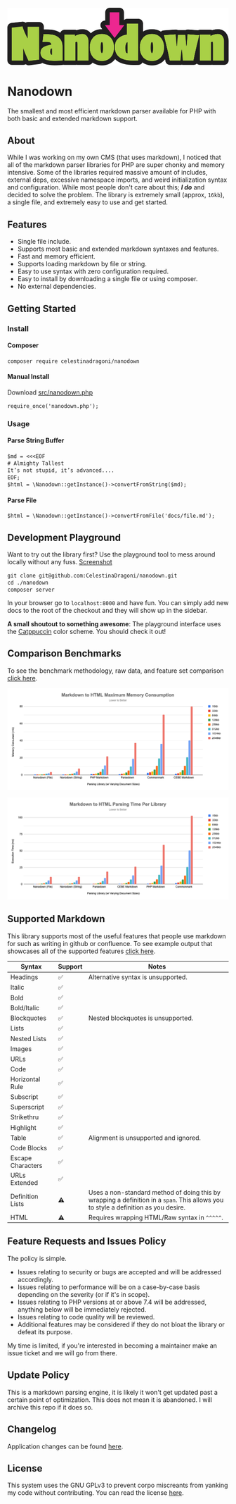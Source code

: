 ![Nanodown](docs/images/logo.png)
# Nanodown
The smallest and most efficient markdown parser available for PHP with both basic and extended markdown support.

## About

While I was working on my own CMS (that uses markdown), I noticed that all of the markdown parser libraries for PHP are super chonky and memory intensive. Some of the libraries required massive amount of includes, external deps, excessive namespace imports, and weird initialization syntax and configuration. While most people don't care about this; ***I do*** and decided to solve the problem. The library is extremely small (approx, `16kb`), a single file, and extremely easy to use and get started.

## Features

- Single file include.
- Supports most basic and extended markdown syntaxes and features.
- Fast and memory efficient.
- Supports loading markdown by file or string.
- Easy to use syntax with zero configuration required.
- Easy to install by downloading a single file or using composer.
- No external dependencies.

## Getting Started

### Install

#### Composer
```
composer require celestinadragoni/nanodown
```

#### Manual Install
Download [src/nanodown.php](src/nanodown.php)
```
require_once('nanodown.php');
```

### Usage

#### Parse String Buffer
```
$md = <<<EOF
# Almighty Tallest
It’s not stupid, it’s advanced....
EOF;
$html = \Nanodown::getInstance()->convertFromString($md);
```

#### Parse File
```
$html = \Nanodown::getInstance()->convertFromFile('docs/file.md');
```

## Development Playground
Want to try out the library first? Use the playground tool to mess around locally without any fuss. [Screenshot](docs/images/playground.png)

```
git clone git@github.com:CelestinaDragoni/nanodown.git
cd ./nanodown
composer server
```

In your browser go to `localhost:8000` and have fun. You can simply add new docs to the root of the checkout and they will show up in the sidebar.

**A small shoutout to something awesome**: The playground interface uses the [Catppuccin](https://github.com/catppuccin/catppuccin) color scheme. You should check it out!

## Comparison Benchmarks
To see the benchmark methodology, raw data, and feature set comparison [click here](docs/benchmarks.md).

![Memory Chart](docs/images/chart-mem.png)

![Time Chart](docs/images/chart-time.png)

## Supported Markdown
This library supports most of the useful features that people use markdown for such as writing in github or confluence. To see example output that showcases all of the supported features [click here](docs/images/acid.jpg).

| Syntax | Support  | Notes |
|-|-|-|
|Headings | ✅ | Alternative syntax is unsupported.
|Italic | ✅ |
|Bold | ✅ |
|Bold/Italic| ✅ |
|Blockquotes| ✅ | Nested blockquotes is unsupported.
|Lists| ✅ | |
|Nested Lists| ✅ | |
|Images|✅ | |
|URLs|✅ | |
|Code|✅ | |
|Horizontal Rule|✅ |
|Subscript|✅| |
|Superscript|✅|
|Strikethru|✅|
|Highlight|✅|
|Table|✅| Alignment is unsupported and ignored.
|Code Blocks|✅|
|Escape Characters|✅ |
|URLs Extended|✅ |
|Definition Lists |⚠️ | Uses a non-standard method of doing this by wrapping a definition in a `span`. This allows you to style a definition as you desire.
|HTML|⚠️| Requires wrapping HTML/Raw syntax in `^^^^^`.

## Feature Requests and Issues Policy

The policy is simple.

- Issues relating to security or bugs are accepted and will be addressed accordingly.
- Issues relating to performance will be on a case-by-case basis depending on the severity (or if it's in scope).
- Issues relating to PHP versions at or above 7.4 will be addressed, anything below will be immediately rejected.
- Issues relating to code quality will be reviewed.
- Additional features may be considered if they do not bloat the library or defeat its purpose.

My time is limited, if you're interested in becoming a maintainer make an issue ticket and we will go from there.

## Update Policy
This is a markdown parsing engine, it is likely it won't get updated past a certain point of optimization. This does not mean it is abandoned. I will archive this repo if it does so.

## Changelog
Application changes can be found [here](changelog.md).

## License
This system uses the GNU GPLv3 to prevent corpo miscreants from yanking my code without contributing. You can read the license [here](license.md).

